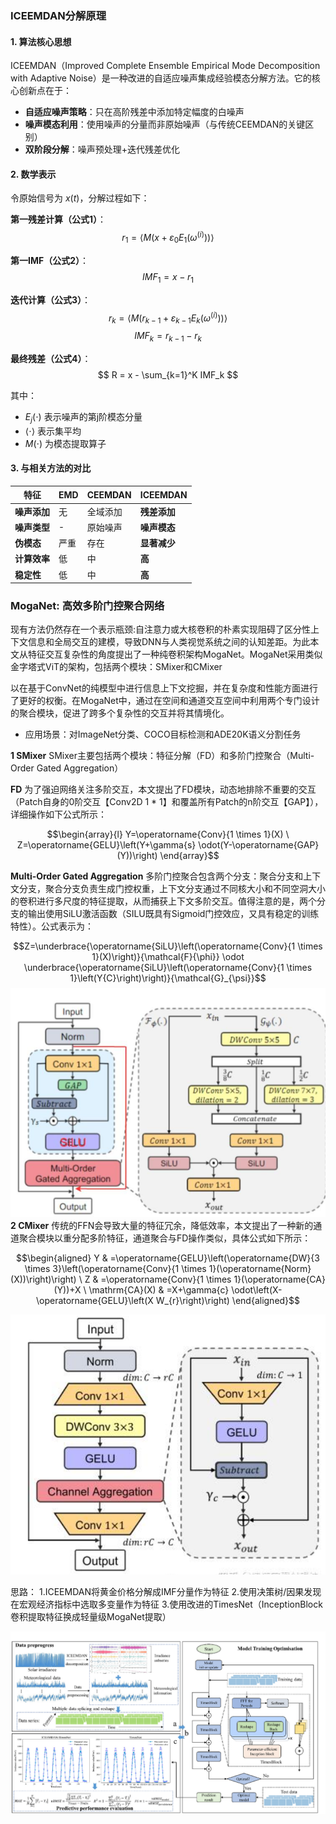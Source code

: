 ### ICEEMDAN分解原理

#### 1. 算法核心思想
ICEEMDAN（Improved Complete Ensemble Empirical Mode Decomposition with Adaptive Noise）是一种改进的自适应噪声集成经验模态分解方法。它的核心创新点在于：

- **自适应噪声策略**：只在高阶残差中添加特定幅度的白噪声
- **噪声模态利用**：使用噪声的分量而非原始噪声（与传统CEEMDAN的关键区别）
- **双阶段分解**：噪声预处理+迭代残差优化

#### 2. 数学表示
令原始信号为 $x(t)$，分解过程如下：

**第一残差计算（公式1）**：
$$
r_1 = \langle M(x + \varepsilon_0 E_1(\omega^{(i)})) \rangle
$$

**第一IMF（公式2）**：
$$
IMF_1 = x - r_1
$$

**迭代计算（公式3）**：
$$
r_k = \langle M(r_{k-1} + \varepsilon_{k-1} E_k(\omega^{(i)})) \rangle
$$
$$
IMF_k = r_{k-1} - r_k
$$

**最终残差（公式4）**：
$$
R = x - \sum_{k=1}^K IMF_k
$$

其中：
- $E_j(\cdot)$ 表示噪声的第j阶模态分量
- $\langle \cdot \rangle$ 表示集平均
- $M(\cdot)$ 为模态提取算子

#### 3. 与相关方法的对比
| **特征** | EMD | CEEMDAN | **ICEEMDAN** |
|----------|-----|---------|--------------|
| **噪声添加** | 无 | 全域添加 | **残差添加** |
| **噪声类型** | - | 原始噪声 | **噪声模态** |
| **伪模态** | 严重 | 存在 | **显著减少** |
| **计算效率** | 低 | 中 | **高** |
| **稳定性** | 低 | 中 | **高** |

### MogaNet: 高效多阶门控聚合网络

现有方法仍然存在一个表示瓶颈:自注意力或大核卷积的朴素实现阻碍了区分性上下文信息和全局交互的建模，导致DNN与人类视觉系统之间的认知差距。为此本文从特征交互复杂性的角度提出了一种纯卷积架构MogaNet。MogaNet采用类似金字塔式ViT的架构，包括两个模块：SMixer和CMixer


以在基于ConvNet的纯模型中进行信息上下文挖掘，并在复杂度和性能方面进行了更好的权衡。在MogaNet中，通过在空间和通道交互空间中利用两个专门设计的聚合模块，促进了跨多个复杂性的交互并将其情境化。

- 应用场景：对ImageNet分类、COCO目标检测和ADE20K语义分割任务

**1 SMixer**
SMixer主要包括两个模块：特征分解（FD）和多阶门控聚合（Multi-Order Gated Aggregation）

**FD**
为了强迫网络关注多阶交互，本文提出了FD模块，动态地排除不重要的交互（Patch自身的0阶交互【Conv2D 1 * 1】和覆盖所有Patch的n阶交互【GAP】），详细操作如下公式所示：

$$\begin{array}{l} Y=\operatorname{Conv}{1 \times 1}(X) \ Z=\operatorname{GELU}\left(Y+\gamma{s} \odot(Y-\operatorname{GAP}(Y))\right) \end{array}$$

**Multi-Order Gated Aggregation**
多阶门控聚合包含两个分支：聚合分支和上下文分支，聚合分支负责生成门控权重，上下文分支通过不同核大小和不同空洞大小的卷积进行多尺度的特征提取，从而捕获上下文多阶交互。值得注意的是，两个分支的输出使用SiLU激活函数（SILU既具有Sigmoid门控效应，又具有稳定的训练特性）。公式表示为：

$$Z=\underbrace{\operatorname{SiLU}\left(\operatorname{Conv}{1 \times 1}(X)\right)}{\mathcal{F}{\phi}} \odot \underbrace{\operatorname{SiLU}\left(\operatorname{Conv}{1 \times 1}\left(Y{C}\right)\right)}{\mathcal{G}_{\psi}}$$
![alt text](image-4.png)
**2 CMixer**
传统的FFN会导致大量的特征冗余，降低效率，本文提出了一种新的通道聚合模块以重分配多阶特征，通道聚合与FD操作类似，具体公式如下所示：

$$\begin{aligned} Y & =\operatorname{GELU}\left(\operatorname{DW}{3 \times 3}\left(\operatorname{Conv}{1 \times 1}(\operatorname{Norm}(X))\right)\right) \ Z & =\operatorname{Conv}{1 \times 1}(\operatorname{CA}(Y))+X \ \mathrm{CA}(X) & =X+\gamma{c} \odot\left(X-\operatorname{GELU}\left(X W_{r}\right)\right) \end{aligned}$$

![alt text](image-3.png)

思路：
1.ICEEMDAN将黄金价格分解成IMF分量作为特征
2.使用决策树/因果发现在宏观经济指标中选取多变量作为特征
3.使用改进的TimesNet（InceptionBlock卷积提取特征换成轻量级MogaNet提取）

![alt text](image-5.png)
